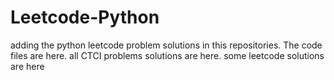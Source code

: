 # Leetcode-Python
adding the python leetcode problem solutions in this repositories. 
The code files are here.
all CTCI problems solutions are here.
some leetcode solutions are here

























































































































































































































































































































































































































































































































































































































































































































































































































